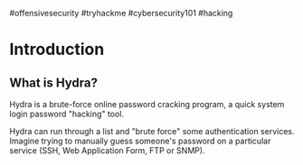 #offensivesecurity #tryhackme #cybersecurity101 #hacking 
# Introduction
## What is Hydra?

Hydra is a brute-force online password cracking program, a quick system login password "hacking" tool.

Hydra can run through a list and "brute force" some authentication services. Imagine trying to manually guess someone's password on a particular service (SSH, Web Application Form, FTP or SNMP).


